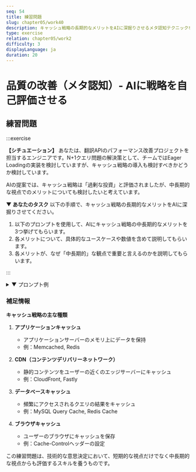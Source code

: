 ```yaml
---
seq: 54
title: 練習問題
slug: chapter05/work40
description: キャッシュ戦略の長期的なメリットをAIに深掘りさせるメタ認知テクニックを学ぶ
type: exercise
relation: chapter05/work2
difficulty: 3
displayLanguage: ja
duration: 20
---
```


# 品質の改善（メタ認知）- AIに戦略を自己評価させる
## 練習問題

:::exercise

**【シチュエーション】**
あなたは、翻訳APIのパフォーマンス改善プロジェクトを担当するエンジニアです。N+1クエリ問題の解決策として、チームではEager Loadingの実装を検討していますが、キャッシュ戦略の導入も検討すべきかどうか検討しています。

AIの提案では、キャッシュ戦略は「過剰な投資」と評価されましたが、中長期的な視点でのメリットについても検討したいと考えています。

**▼ あなたのタスク**
以下の手順で、キャッシュ戦略の長期的なメリットをAIに深掘りさせてください。

1. 以下のプロンプトを使用して、AIにキャッシュ戦略の中長期的なメリットを3つ挙げてもらいます。
2. 各メリットについて、具体的なユースケースや数値を含めて説明してもらいます。
3. 各メリットが、なぜ「中長期的」な観点で重要と言えるのかを説明してもらいます。

:::

<details>
<summary>▼ プロンプト例</summary>

```
あなたは、常に3年後の事業成長を見据えてシステムを設計する、未来志向のソフトウェアアーキテクトです。

現在、翻訳APIのパフォーマンス改善を検討しています。短期的な解決策としてEager Loadingを検討していますが、キャッシュ戦略の導入も視野に入れています。

キャッシュ戦略が「過剰な投資」と評価されることがありますが、中長期的な視点（1～3年）で見た場合のメリットを3つ挙げてください。

各メリットについて、以下の観点で具体的に説明してください：
1. 具体的にどのような価値をもたらすか
2. 数値的な効果（例：パフォーマンス向上率、コスト削減額など）
3. なぜ「中長期的」な観点で重要なのか

また、各メリットについて、実際のビジネス価値に結びつく具体例も教えてください。
```

### 期待される回答の例

```
1. スケーラビリティの向上
   - 具体的な価値: ユーザー数やリクエスト数が増加しても、パフォーマンスを維持できる
   - 数値的効果: リクエスト数が10倍に増えても、レスポンスタイムの増加を20%以下に抑えられる
   - 中長期的な重要性: ビジネスの成長に伴う負荷増に対応できる
   - 具体例: 新規市場への展開時に急激なユーザー増に対応可能

2. コスト効率の改善
   - 具体的な価値: インフラコストの削減
   - 数値的効果: データベースの負荷が60%削減され、年間で約500万円のコスト削減が見込める
   - 中長期的な重要性: スケールに応じたコスト増を抑えられる
   - 具体例: ユーザー数が増えても、比例してインフラコストが増加しない

3. ユーザー体験の向上
   - 具体的な価値: 応答速度の向上によるリテンション率の向上
   - 数値的効果: ページ表示速度が1秒改善されるごとにコンバージョン率が7%向上
   - 中長期的な重要性: 競合優位性の維持・向上
   - 具体例: 競合他社と比較して高速なUXを提供し続けることができる
```

### ヒント
- キャッシュ戦略のメリットは、単なるパフォーマンス向上だけではありません。
- ビジネス価値（収益向上、コスト削減、リスク低減など）に結びつく観点で考えると、より具体的なメリットを挙げられます。
- 数値的な根拠があると、より説得力が増します。
- 短期的な視点ではなく、1年後、3年後を見据えたメリットを考えてみましょう。

</details>

### 補足情報
**キャッシュ戦略の主な種類**
1. **アプリケーションキャッシュ**
   - アプリケーションサーバーのメモリ上にデータを保持
   - 例：Memcached, Redis

2. **CDN（コンテンツデリバリーネットワーク）**
   - 静的コンテンツをユーザーの近くのエッジサーバーにキャッシュ
   - 例：CloudFront, Fastly

3. **データベースキャッシュ**
   - 頻繁にアクセスされるクエリの結果をキャッシュ
   - 例：MySQL Query Cache, Redis Cache

4. **ブラウザキャッシュ**
   - ユーザーのブラウザにキャッシュを保存
   - 例：Cache-Controlヘッダーの設定


この練習問題は、技術的な意思決定において、短期的な視点だけでなく中長期的な視点からも評価するスキルを養うものです。

